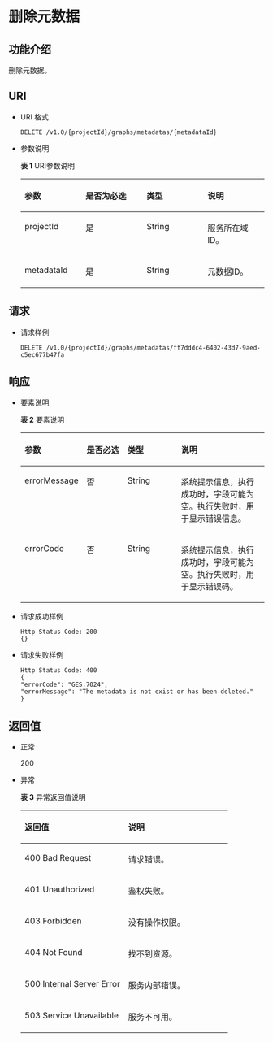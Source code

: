 # 删除元数据<a name="ges_03_0071"></a>

## 功能介绍<a name="section192917357439"></a>

删除元数据。

## URI<a name="section7929153514433"></a>

-   URI 格式

    ```
    DELETE /v1.0/{projectId}/graphs/metadatas/{metadataId}
    ```

-   参数说明

    **表 1**  URI参数说明

    <a name="table3469853420252"></a>
    <table><thead align="left"><tr id="row6181724020252"><th class="cellrowborder" valign="top" width="25%" id="mcps1.2.5.1.1"><p id="p260794612039"><a name="p260794612039"></a><a name="p260794612039"></a>参数</p>
    </th>
    <th class="cellrowborder" valign="top" width="25%" id="mcps1.2.5.1.2"><p id="p320615692039"><a name="p320615692039"></a><a name="p320615692039"></a>是否为必选</p>
    </th>
    <th class="cellrowborder" valign="top" width="25%" id="mcps1.2.5.1.3"><p id="p468503222039"><a name="p468503222039"></a><a name="p468503222039"></a>类型</p>
    </th>
    <th class="cellrowborder" valign="top" width="25%" id="mcps1.2.5.1.4"><p id="p367797762039"><a name="p367797762039"></a><a name="p367797762039"></a>说明</p>
    </th>
    </tr>
    </thead>
    <tbody><tr id="row6481753920252"><td class="cellrowborder" valign="top" width="25%" headers="mcps1.2.5.1.1 "><p id="p557483692039"><a name="p557483692039"></a><a name="p557483692039"></a>projectId</p>
    </td>
    <td class="cellrowborder" valign="top" width="25%" headers="mcps1.2.5.1.2 "><p id="p193240362039"><a name="p193240362039"></a><a name="p193240362039"></a>是</p>
    </td>
    <td class="cellrowborder" valign="top" width="25%" headers="mcps1.2.5.1.3 "><p id="p217430922039"><a name="p217430922039"></a><a name="p217430922039"></a>String</p>
    </td>
    <td class="cellrowborder" valign="top" width="25%" headers="mcps1.2.5.1.4 "><p id="p163600082039"><a name="p163600082039"></a><a name="p163600082039"></a>服务所在域ID。</p>
    </td>
    </tr>
    <tr id="row734521920252"><td class="cellrowborder" valign="top" width="25%" headers="mcps1.2.5.1.1 "><p id="p481772012039"><a name="p481772012039"></a><a name="p481772012039"></a>metadataId</p>
    </td>
    <td class="cellrowborder" valign="top" width="25%" headers="mcps1.2.5.1.2 "><p id="p100392152039"><a name="p100392152039"></a><a name="p100392152039"></a>是</p>
    </td>
    <td class="cellrowborder" valign="top" width="25%" headers="mcps1.2.5.1.3 "><p id="p78701262039"><a name="p78701262039"></a><a name="p78701262039"></a>String</p>
    </td>
    <td class="cellrowborder" valign="top" width="25%" headers="mcps1.2.5.1.4 "><p id="p335005022039"><a name="p335005022039"></a><a name="p335005022039"></a>元数据ID。</p>
    </td>
    </tr>
    </tbody>
    </table>


## 请求<a name="section9946113516436"></a>

-   请求样例

    ```
    DELETE /v1.0/{projectId}/graphs/metadatas/ff7dddc4-6402-43d7-9aed-c5ec677b47fa
    ```


## 响应<a name="section179461935184313"></a>

-   要素说明

    **表 2**  要素说明

    <a name="table1665643820412"></a>
    <table><thead align="left"><tr id="row6653638620412"><th class="cellrowborder" valign="top" width="25.002500250025%" id="mcps1.2.5.1.1"><p id="p5407332220425"><a name="p5407332220425"></a><a name="p5407332220425"></a>参数</p>
    </th>
    <th class="cellrowborder" valign="top" width="16.851685168516852%" id="mcps1.2.5.1.2"><p id="p1786293120425"><a name="p1786293120425"></a><a name="p1786293120425"></a>是否必选</p>
    </th>
    <th class="cellrowborder" valign="top" width="22.022202220222024%" id="mcps1.2.5.1.3"><p id="p3761126820425"><a name="p3761126820425"></a><a name="p3761126820425"></a>类型</p>
    </th>
    <th class="cellrowborder" valign="top" width="36.12361236123613%" id="mcps1.2.5.1.4"><p id="p2661386220425"><a name="p2661386220425"></a><a name="p2661386220425"></a>说明</p>
    </th>
    </tr>
    </thead>
    <tbody><tr id="row401520120412"><td class="cellrowborder" valign="top" width="25.002500250025%" headers="mcps1.2.5.1.1 "><p id="p6339548320425"><a name="p6339548320425"></a><a name="p6339548320425"></a>errorMessage</p>
    </td>
    <td class="cellrowborder" valign="top" width="16.851685168516852%" headers="mcps1.2.5.1.2 "><p id="p3476051120425"><a name="p3476051120425"></a><a name="p3476051120425"></a>否</p>
    </td>
    <td class="cellrowborder" valign="top" width="22.022202220222024%" headers="mcps1.2.5.1.3 "><p id="p6413797020425"><a name="p6413797020425"></a><a name="p6413797020425"></a>String</p>
    </td>
    <td class="cellrowborder" valign="top" width="36.12361236123613%" headers="mcps1.2.5.1.4 "><p id="p2779311920425"><a name="p2779311920425"></a><a name="p2779311920425"></a>系统提示信息，执行成功时，字段可能为空。执行失败时，用于显示错误信息。</p>
    </td>
    </tr>
    <tr id="row3167644320412"><td class="cellrowborder" valign="top" width="25.002500250025%" headers="mcps1.2.5.1.1 "><p id="p6141595020425"><a name="p6141595020425"></a><a name="p6141595020425"></a>errorCode</p>
    </td>
    <td class="cellrowborder" valign="top" width="16.851685168516852%" headers="mcps1.2.5.1.2 "><p id="p863604720425"><a name="p863604720425"></a><a name="p863604720425"></a>否</p>
    </td>
    <td class="cellrowborder" valign="top" width="22.022202220222024%" headers="mcps1.2.5.1.3 "><p id="p2843117220425"><a name="p2843117220425"></a><a name="p2843117220425"></a>String</p>
    </td>
    <td class="cellrowborder" valign="top" width="36.12361236123613%" headers="mcps1.2.5.1.4 "><p id="p2122357320425"><a name="p2122357320425"></a><a name="p2122357320425"></a>系统提示信息，执行成功时，字段可能为空。执行失败时，用于显示错误码。</p>
    </td>
    </tr>
    </tbody>
    </table>

-   请求成功样例

    ```
    Http Status Code: 200
    {}
    ```

-   请求失败样例

    ```
    Http Status Code: 400
    {
    "errorCode": "GES.7024",
    "errorMessage": "The metadata is not exist or has been deleted."
    }
    ```


## 返回值<a name="section13960113513431"></a>

-   正常

    200

-   异常

    **表 3**  异常返回值说明

    <a name="table21182911172628"></a>
    <table><thead align="left"><tr id="row22686601172628"><th class="cellrowborder" valign="top" width="50%" id="mcps1.2.3.1.1"><p id="p29113043172638"><a name="p29113043172638"></a><a name="p29113043172638"></a>返回值</p>
    </th>
    <th class="cellrowborder" valign="top" width="50%" id="mcps1.2.3.1.2"><p id="p9346244172638"><a name="p9346244172638"></a><a name="p9346244172638"></a>说明</p>
    </th>
    </tr>
    </thead>
    <tbody><tr id="row13233353172628"><td class="cellrowborder" valign="top" width="50%" headers="mcps1.2.3.1.1 "><p id="p50316832172638"><a name="p50316832172638"></a><a name="p50316832172638"></a>400 Bad Request</p>
    </td>
    <td class="cellrowborder" valign="top" width="50%" headers="mcps1.2.3.1.2 "><p id="p49131611172638"><a name="p49131611172638"></a><a name="p49131611172638"></a>请求错误。</p>
    </td>
    </tr>
    <tr id="row657300172628"><td class="cellrowborder" valign="top" width="50%" headers="mcps1.2.3.1.1 "><p id="p47920375172638"><a name="p47920375172638"></a><a name="p47920375172638"></a>401 Unauthorized</p>
    </td>
    <td class="cellrowborder" valign="top" width="50%" headers="mcps1.2.3.1.2 "><p id="p56345162172638"><a name="p56345162172638"></a><a name="p56345162172638"></a>鉴权失败。</p>
    </td>
    </tr>
    <tr id="row23989959172628"><td class="cellrowborder" valign="top" width="50%" headers="mcps1.2.3.1.1 "><p id="p4998764172638"><a name="p4998764172638"></a><a name="p4998764172638"></a>403 Forbidden</p>
    </td>
    <td class="cellrowborder" valign="top" width="50%" headers="mcps1.2.3.1.2 "><p id="p2246721172638"><a name="p2246721172638"></a><a name="p2246721172638"></a>没有操作权限。</p>
    </td>
    </tr>
    <tr id="row49197943172628"><td class="cellrowborder" valign="top" width="50%" headers="mcps1.2.3.1.1 "><p id="p27247364172638"><a name="p27247364172638"></a><a name="p27247364172638"></a>404 Not Found</p>
    </td>
    <td class="cellrowborder" valign="top" width="50%" headers="mcps1.2.3.1.2 "><p id="p59552853172638"><a name="p59552853172638"></a><a name="p59552853172638"></a>找不到资源。</p>
    </td>
    </tr>
    <tr id="row13744769172628"><td class="cellrowborder" valign="top" width="50%" headers="mcps1.2.3.1.1 "><p id="p61704332172638"><a name="p61704332172638"></a><a name="p61704332172638"></a>500 Internal Server Error</p>
    </td>
    <td class="cellrowborder" valign="top" width="50%" headers="mcps1.2.3.1.2 "><p id="p31994980172638"><a name="p31994980172638"></a><a name="p31994980172638"></a>服务内部错误。</p>
    </td>
    </tr>
    <tr id="row305099172628"><td class="cellrowborder" valign="top" width="50%" headers="mcps1.2.3.1.1 "><p id="p37564761172638"><a name="p37564761172638"></a><a name="p37564761172638"></a>503 Service Unavailable</p>
    </td>
    <td class="cellrowborder" valign="top" width="50%" headers="mcps1.2.3.1.2 "><p id="p22846801172638"><a name="p22846801172638"></a><a name="p22846801172638"></a>服务不可用。</p>
    </td>
    </tr>
    </tbody>
    </table>



